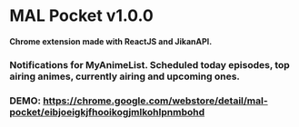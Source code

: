 # MAL Pocket v1.0.0
#### Chrome extension made with ReactJS and JikanAPI.

### Notifications for MyAnimeList. Scheduled today episodes, top airing animes, currently airing and upcoming ones.

### DEMO: https://chrome.google.com/webstore/detail/mal-pocket/eibjoeigkjfhooikogjmlkohlpnmbohd
